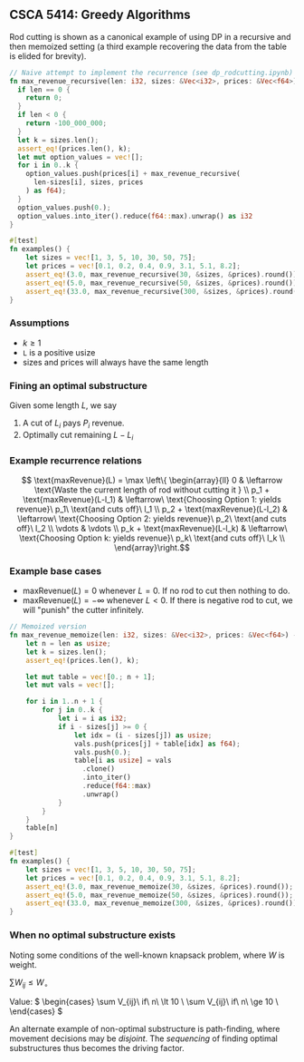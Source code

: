 ## CSCA 5414: Greedy Algorithms

Rod cutting is shown as a canonical example of using DP in a recursive and then
memoized setting (a third example recovering the data from the table is elided
for brevity).

```rust
// Naive attempt to implement the recurrence (see dp_rodcutting.ipynb)
fn max_revenue_recursive(len: i32, sizes: &Vec<i32>, prices: &Vec<f64>) -> i32 {
  if len == 0 {
    return 0;
  }
  if len < 0 {
    return -100_000_000;
  }
  let k = sizes.len();
  assert_eq!(prices.len(), k);
  let mut option_values = vec![];
  for i in 0..k {
    option_values.push(prices[i] + max_revenue_recursive(
      len-sizes[i], sizes, prices
    ) as f64);
  }
  option_values.push(0.);
  option_values.into_iter().reduce(f64::max).unwrap() as i32
}

#[test]
fn examples() {
    let sizes = vec![1, 3, 5, 10, 30, 50, 75];
    let prices = vec![0.1, 0.2, 0.4, 0.9, 3.1, 5.1, 8.2];
    assert_eq!(3.0, max_revenue_recursive(30, &sizes, &prices).round());
    assert_eq!(5.0, max_revenue_recursive(50, &sizes, &prices).round());
    assert_eq!(33.0, max_revenue_recursive(300, &sizes, &prices).round());
}
```

### Assumptions

- $k \ge 1$
- `L` is a positive usize
- sizes and prices will always have the same length

### Fining an optimal substructure

Given some length $L$, we say

1. A cut of $L_i$ pays $P_i$ revenue.
2. Optimally cut remaining $L-L_i$

### Example recurrence relations

$$ \text{maxRevenue}(L) = \max \left\{ \begin{array}{ll} 0 & \leftarrow
\text{Waste the current length of rod without cutting it } \\ p_1 +
\text{maxRevenue}(L-l_1) & \leftarrow\ \text{Choosing Option 1: yields revenue}\
p_1\ \text{and cuts off}\ l_1 \\ p_2 + \text{maxRevenue}(L-l_2) & \leftarrow\
\text{Choosing Option 2: yields revenue}\ p_2\ \text{and cuts off}\ l_2 \\
\vdots & \vdots \\ p_k + \text{maxRevenue}(L-l_k) & \leftarrow\ \text{Choosing
Option k: yields revenue}\ p_k\ \text{and cuts off}\ l_k \\ \end{array}\right.$$

### Example base cases

- $\text{maxRevenue}(L) = 0$ whenever $L= 0$. If no rod to cut then nothing to
  do.
- $\text{maxRevenue}(L) = - \infty$ whenever $L < 0$. If there is negative rod
  to cut, we will "punish" the cutter infinitely.

```rust
// Memoized version
fn max_revenue_memoize(len: i32, sizes: &Vec<i32>, prices: &Vec<f64>) -> f64 {
    let n = len as usize;
    let k = sizes.len();
    assert_eq!(prices.len(), k);

    let mut table = vec![0.; n + 1];
    let mut vals = vec![];

    for i in 1..n + 1 {
        for j in 0..k {
            let i = i as i32;
            if i - sizes[j] >= 0 {
                let idx = (i - sizes[j]) as usize;
                vals.push(prices[j] + table[idx] as f64);
                vals.push(0.);
                table[i as usize] = vals
                  .clone()
                  .into_iter()
                  .reduce(f64::max)
                  .unwrap()
            }
        }
    }
    table[n]
}

#[test]
fn examples() {
    let sizes = vec![1, 3, 5, 10, 30, 50, 75];
    let prices = vec![0.1, 0.2, 0.4, 0.9, 3.1, 5.1, 8.2];
    assert_eq!(3.0, max_revenue_memoize(30, &sizes, &prices).round());
    assert_eq!(5.0, max_revenue_memoize(50, &sizes, &prices).round());
    assert_eq!(33.0, max_revenue_memoize(300, &sizes, &prices).round());
}
```

### When no optimal substructure exists

Noting some conditions of the well-known knapsack problem, where $W$ is weight.

$\sum W_{ij} \leq W_{\circ}$

Value: $ \begin{cases} \sum V_{ij}\ if\ n\ \lt 10 \\ \sum V_{ij}\ if\ n\ \ge 10
\\ \end{cases} $

An alternate example of non-optimal substructure is path-finding, where movement
decisions may be _disjoint_. The _sequencing_ of finding optimal substructures
thus becomes the driving factor.
